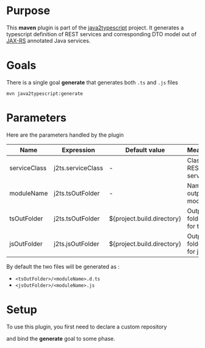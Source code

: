 # Purpose

This **maven** plugin is part of the [java2typescript](..) project.
It generates a typescript definition of REST services and corresponding DTO model out of [JAX-RS](https://jax-rs-spec.java.net/) annotated Java services.

# Goals

There is a single goal **generate** that generates both `.ts` and `.js` files

```
mvn java2typescript:generate
```

# Parameters

Here are the parameters handled by the plugin

| Name           | Expression        | Default value              | Meaning                  | 
|----------------|-------------------|----------------------------|--------------------------|
| serviceClass   | j2ts.serviceClass |  -                         | Class of REST service    |
| moduleName     | j2ts.tsOutFolder  |  -                         | Name of output module    |
| tsOutFolder    | j2ts.tsOutFolder  | ${project.build.directory} | Output folder for ts file|
| jsOutFolder    | j2ts.jsOutFolder  | ${project.build.directory} | Output folder for js file|

By default the two files will be generated as :
* `<tsOutFolder>/<moduleName>.d.ts`
* `<jsOutFolder>/<moduleName>.js`

# Setup

To use this plugin, you first need to declare a custom repository

and bind the **generate** goal to some phase.




